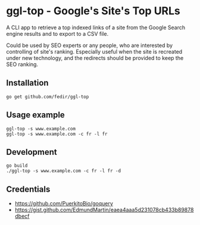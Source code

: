 # ggl-top - Google's Site's Top URLs

A CLI app to retrieve a top indexed links of a site from the Google Search engine results and to export to a CSV file.

Could be used by SEO experts or any people, who are interested by controlling of site's ranking. Especially useful when the site is recreated under new technology, and the redirects should be provided to keep the SEO ranking.

## Installation

    go get github.com/fedir/ggl-top

## Usage example

    ggl-top -s www.example.com
    ggl-top -s www.example.com -c fr -l fr

## Development

    go build
    ./ggl-top -s www.example.com -c fr -l fr -d

## Credentials

* https://github.com/PuerkitoBio/goquery
* https://gist.github.com/EdmundMartin/eaea4aaa5d231078cb433b89878dbecf
